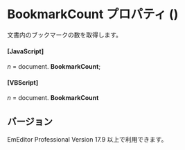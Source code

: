 # BookmarkCount プロパティ ()

文書内のブックマークの数を取得します。

#### \[JavaScript\]

_n_ = document. **BookmarkCount**;

#### \[VBScript\]

_n_ = document. **BookmarkCount**

## バージョン

EmEditor Professional Version 17.9 以上で利用できます。
